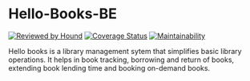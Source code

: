 # Hello-Books-BE

[![Reviewed by Hound](https://img.shields.io/badge/Reviewed_by-Hound-8E64B0.svg)](https://houndci.com)
[![Coverage Status](https://coveralls.io/repos/github/KvNGCzA/Hello-Books-BE/badge.svg)](https://coveralls.io/github/KvNGCzA/Hello-Books-BE)
[![Maintainability](https://api.codeclimate.com/v1/badges/d75dfd46c0081a6d75b5/maintainability)](https://codeclimate.com/github/KvNGCzA/Hello-Books-BE/maintainability)

Hello books is a library management sytem that simplifies basic library operations. It helps in book tracking, borrowing and return of
books, extending book lending time and booking on-demand books.
